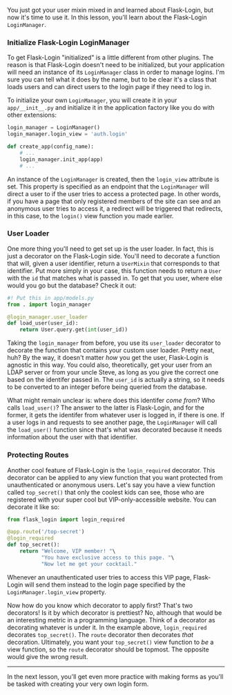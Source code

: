 You just got your user mixin mixed in and learned about Flask-Login, but now it's time to use it. In this lesson, you'll learn about the Flask-Login `LoginManager`.

### Initialize Flask-Login LoginManager

To get Flask-Login "initialized" is a little different from other plugins. The reason is that Flask-Login doesn't need to be initialized, but your application will need an instance of its `LoginManager` class in order to manage logins. I'm sure you can tell what it does by the name, but to be clear it's a class that loads users and can direct users to the login page if they need to log in.

To initialize your own `LoginManager`, you will create it in your `app/__init__.py` and initialize it in the application factory like you do with other extensions:

```python
login_manager = LoginManager()
login_manager.login_view = 'auth.login'

def create_app(config_name):
    # ...
    login_manager.init_app(app)
    # ...
```

An instance of the `LoginManager` is created, then the `login_view` attribute is set. This property is specified as an endpoint that the `LoginManager` will direct a user to if the user tries to access a protected page. In other words, if you have a page that only registered members of the site can see and an anonymous user tries to access it, a redirect will be triggered that redirects, in this case, to the `login()` view function you made earlier.

### User Loader

One more thing you'll need to get set up is the user loader. In fact, this is just a decorator on the Flask-Login side. You'll need to decorate a function that will, given a user identifier, return a `UserMixin` that corresponds to that identifier. Put more simply in your case, this function needs to return a `User` with the `id` that matches what is passed in. To get that you user, where else would you go but the database? Check it out:

```python
#! Put this in app/models.py
from . import login_manager

@login_manager.user_loader
def load_user(user_id):
    return User.query.get(int(user_id))
```

Taking the `login_manager` from before, you use its `user_loader` decorator to decorate the function that contains your custom user loader. Pretty neat, huh? By the way, it doesn't matter *how* you get the user, Flask-Login is agnostic in this way. You could also, theoretically, get your user from an LDAP server or from your uncle Steve, as long as you give the correct one based on the identifer passed in. The `user_id` is actually a string, so it needs to be converted to an integer before being queried from the database.

What might remain unclear is: where does this identifer *come from*? Who calls `load_user()`? The answer to the latter is Flask-Login, and for the former, it gets the identifer from whatever user is logged in, if there is one. If a user logs in and requests to see another page, the `LoginManager` will call the `load_user()` function since that's what was decorated because it needs information about the user with that identifier.

### Protecting Routes

Another cool feature of Flask-Login is the `login_required` decorator. This decorator can be applied to any view function that you want protected from unauthenticated or anonymous users. Let's say you have a view function called `top_secret()` that only the coolest kids can see, those who are registered with your super cool but VIP-only-accessible website. You can decorate it like so:

```python
from flask_login import login_required

@app.route('/top-secret')
@login_required
def top_secret():
    return "Welcome, VIP member! "\
           "You have exclusive access to this page. "\
           "Now let me get your cocktail."
```

Whenever an unauthenticated user tries to access this VIP page, Flask-Login will send them instead to the login page specified by the `LoginManager.login_view` property.

Now how do you know which decorator to apply first? That's two decorators! Is it by which decorator is prettiest? No, although that would be an interesting metric in a programming language. Think of a decorator as decorating whatever is under it. In the example above, `login_required` decorates `top_secret()`. The `route` decorator then decorates *that* decoration. Ultimately, you want your `top_secret()` view function to *be* a view function, so the `route` decorator should be topmost. The opposite would give the wrong result.

___

In the next lesson, you'll get even more practice with making forms as you'll be tasked with creating your very own login form.